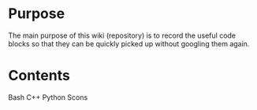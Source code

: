 # Purpose
The main purpose of this wiki (repository) is to record the useful code blocks so that they can be quickly picked up without googling them again. 
# Contents
Bash
C++
Python
Scons
